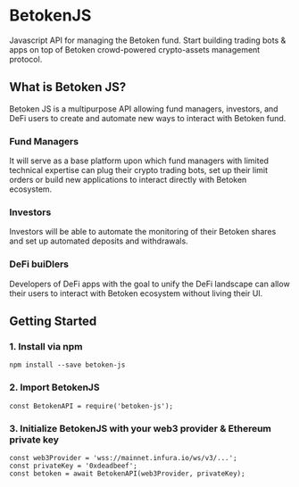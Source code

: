 # BetokenJS

Javascript API for managing the Betoken fund. Start building trading bots & apps on top of Betoken crowd-powered crypto-assets management protocol.

## What is Betoken JS?
Betoken JS is a multipurpose API allowing fund managers, investors, and DeFi users to create and automate new ways to interact with Betoken fund.

### Fund Managers
It will serve as a base platform upon which fund managers with limited technical expertise can plug their crypto trading bots, set up their limit orders or build new applications to interact directly with Betoken ecosystem.

### Investors
Investors will be able to automate the monitoring of their Betoken shares and set up automated deposits and withdrawals.

### DeFi buiDlers
Developers of DeFi apps with the goal to unify the DeFi landscape can allow their users to interact with Betoken ecosystem without living their UI.

## Getting Started

### 1. Install via npm
```
npm install --save betoken-js
```

### 2. Import BetokenJS
```
const BetokenAPI = require('betoken-js');
```

### 3. Initialize BetokenJS with your web3 provider & Ethereum private key
```
const web3Provider = 'wss://mainnet.infura.io/ws/v3/...';
const privateKey = '0xdeadbeef';
const betoken = await BetokenAPI(web3Provider, privateKey);
```
